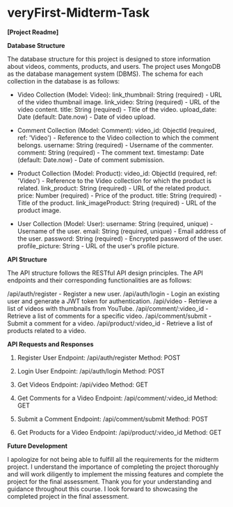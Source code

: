 # veryFirst-Midterm-Task

**[Project Readme]**

**Database Structure**

The database structure for this project is designed to store information about videos, comments, products, and users. The project uses MongoDB as the database management system (DBMS). The schema for each collection in the database is as follows:

- Video Collection (Model: Video):
  link_thumbnail: String (required) - URL of the video thumbnail image.
  link_video: String (required) - URL of the video content.
  title: String (required) - Title of the video.
  upload_date: Date (default: Date.now) - Date of video upload.

- Comment Collection (Model: Comment):
  video_id: ObjectId (required, ref: 'Video') - Reference to the Video collection to which the comment belongs.
  username: String (required) - Username of the commenter.
  comment: String (required) - The comment text.
  timestamp: Date (default: Date.now) - Date of comment submission.

- Product Collection (Model: Product):
  video_id: ObjectId (required, ref: 'Video') - Reference to the Video collection for which the product is related.
  link_product: String (required) - URL of the related product.
  price: Number (required) - Price of the product.
  title: String (required) - Title of the product.
  link_imageProduct: String (required) - URL of the product image.

- User Collection (Model: User):
  username: String (required, unique) - Username of the user.
  email: String (required, unique) - Email address of the user.
  password: String (required) - Encrypted password of the user.
  profile_picture: String - URL of the user's profile picture.


**API Structure**

The API structure follows the RESTful API design principles. The API endpoints and their corresponding functionalities are as follows:

/api/auth/register - Register a new user.
/api/auth/login - Login an existing user and generate a JWT token for authentication.
/api/video - Retrieve a list of videos with thumbnails from YouTube.
/api/comment/:video_id - Retrieve a list of comments for a specific video.
/api/comment/submit - Submit a comment for a video.
/api/product/:video_id - Retrieve a list of products related to a video.


**API Requests and Responses**

1. Register User
Endpoint: /api/auth/register
Method: POST

2. Login User
Endpoint: /api/auth/login
Method: POST

3. Get Videos
Endpoint: /api/video
Method: GET

4. Get Comments for a Video
Endpoint: /api/comment/:video_id
Method: GET

5. Submit a Comment
Endpoint: /api/comment/submit
Method: POST

6. Get Products for a Video
Endpoint: /api/product/:video_id
Method: GET

**Future Development**

I apologize for not being able to fulfill all the requirements for the midterm project. I understand the importance of completing the project thoroughly and will work diligently to implement the missing features and complete the project for the final assessment. Thank you for your understanding and guidance throughout this course. I look forward to showcasing the completed project in the final assessment.
